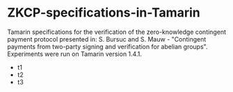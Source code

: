 # ZKCP-specifications-in-Tamarin
Tamarin specifications for the verification of the zero-knowledge contingent payment protocol presented in: S. Bursuc and S. Mauw - "Contingent payments from two-party signing and verification for abelian groups". Experiments were run on Tamarin version 1.4.1. 

- t1
- t2
- t3 

